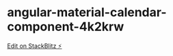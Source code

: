 # angular-material-calendar-component-4k2krw

[Edit on StackBlitz ⚡️](https://stackblitz.com/edit/angular-material-calendar-component-4k2krw)